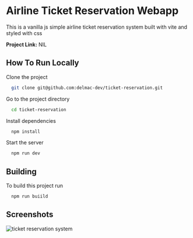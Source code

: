 
# Airline Ticket Reservation Webapp

This is a vanilla js simple airline ticket reservation system built with vite and styled with css

**Project Link:** NIL


## How To Run Locally

Clone the project

```bash
  git clone git@github.com:delmac-dev/ticket-reservation.git
```

Go to the project directory

```bash
  cd ticket-reservation
```

Install dependencies

```bash
  npm install
```

Start the server

```bash
  npm run dev
```


## Building

To build this project run

```bash
  npm run buiild
```

## Screenshots

![ticket reservation system]()
